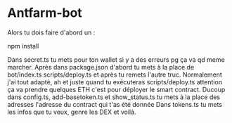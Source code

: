 # Antfarm-bot
Alors tu dois faire d'abord un :

npm install

Dans secret.ts tu mets pour ton wallet
si y a des erreurs pg ça va qd meme marcher.
Après dans package.json d'abord tu mets à la place de bot/index.ts scripts/deploy.ts et après tu remets l'autre truc.
Normalement j'ai tout adapté, ah et juste quand tu exécuteras scripts/deploy.ts attention ça va prendre quelques ETH c'est pour déployer le smart contract.
Ducoup dans config.ts, add-basetoken.ts et show_status.ts tu mets à la place des adresses l'adresse du contract qui t'as été donnée
Dans tokens.ts tu mets les infos que tu veux, genre les DEX et voilà.